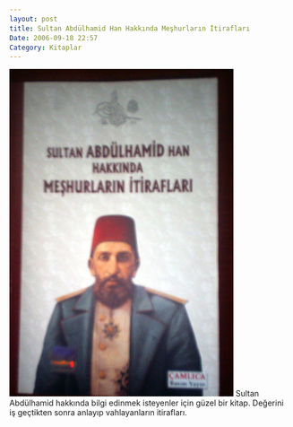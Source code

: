 ```yaml
---
layout: post
title: Sultan Abdülhamid Han Hakkında Meşhurların İtirafları
Date: 2006-09-18 22:57
Category: Kitaplar
---
```


<span class="kitap-resmi">![Sultan Albdülhamid Han Hakkında Meşhurların İtirafları][]</span> Sultan
Abdülhamid hakkında bilgi edinmek isteyenler için güzel bir kitap.
Değerini iş geçtikten sonra anlayıp vahlayanların itirafları.

  [Sultan Albdülhamid Han Hakkında Meşhurların İtirafları]: /images/sultanhamid_meshur.jpg
